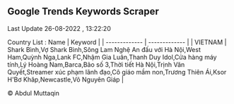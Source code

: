 

## Google Trends Keywords Scraper 
 
Last Update 26-08-2022 , 13:22:20

Country List :
 Name  | Keyword |
| ------------- | ------------- |
| VIETNAM | Shark Bình,Vợ Shark Bình,Sông Lam Nghệ An đấu với Hà Nội,West Ham,Quỳnh Nga,Lank FC,Nhậm Gia Luân,Thanh Duy Idol,Cửa hàng máy tính,Lý Hoàng Nam,Barca,Bão số 3,Thời tiết Hà Nội,Trịnh Văn Quyết,Streamer xúc phạm lãnh đạo,Cô giáo mầm non,Trương Thiên Ái,Ksor H'Bơ Khăp,Newcastle,Võ Nguyên Giáp |



© Abdul Muttaqin 
